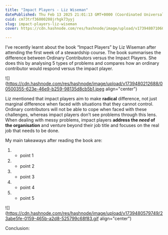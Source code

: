 ```yaml
---
title: "Impact Players - Liz Wiseman"
datePublished: Thu Feb 13 2025 21:01:13 GMT+0000 (Coordinated Universal Time)
cuid: cm73trf36000208jrhgk73yyj
slug: impact-players-liz-wiseman
cover: https://cdn.hashnode.com/res/hashnode/image/upload/v1739480710600/7bda8535-7450-4cf6-8179-b01d32410379.jpeg

---
```


I’ve recently learnt about the book “Impact Players” by Liz Wiseman after attending the first week of a stewardship course. The book summarises the difference between Ordinary Contributors versus the Impact Players. She does this by analysing 5 types of problems and compares how an ordinary contributor would respond versus the impact player.

![](https://cdn.hashnode.com/res/hashnode/image/upload/v1739480212688/00500355-623e-46e9-b259-98135d8cb5b1.jpeg align="center")

Liz mentioned that impact players aim to make **radical** difference, not just marginal difference when faced with situations that they cannot control. Ordinary contributors will not be able to cope when faced with these challenges, whereas impact players don’t see problems through this lens. When dealing with messy problems, impact players **address the *need* of the organisation** and venture beyond their job title and focuses on the real job that needs to be done.

My main takeaways after reading the book are:

1. * point 1
        
2. * point 2
        
3. * point 3
        
4. * point 4
        
5. * point 5
        

![](https://cdn.hashnode.com/res/hashnode/image/upload/v1739480579749/23abe5fe-0159-465b-a2d8-525799c68f83.gif align="center")

Conclusion: